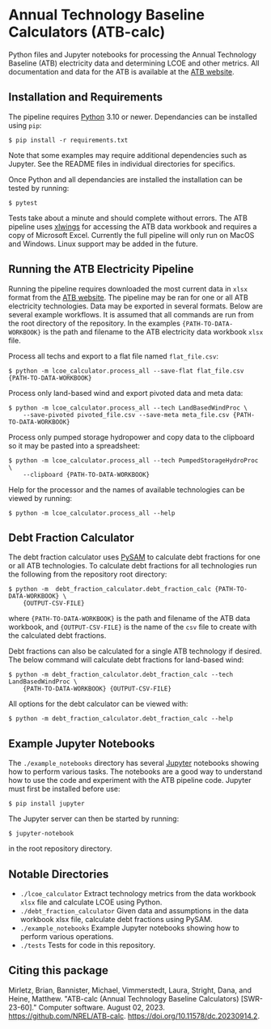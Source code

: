 # Annual Technology Baseline Calculators (ATB-calc)

Python files and Jupyter notebooks for processing the Annual Technology Baseline (ATB) electricity data and determining LCOE and other metrics. All documentation and data for the ATB is available at the [ATB website](https://atb.nrel.gov).

## Installation and Requirements
The pipeline requires [Python](https://www.python.org) 3.10 or newer. Dependancies can be installed using `pip`:

```
$ pip install -r requirements.txt
```

Note that some examples may require additional dependencies such as Jupyter. See the README files in individual
directories for specifics.

Once Python and all dependancies are installed the installation can be tested by running:

```
$ pytest
```

Tests take about a minute and should complete without errors. The ATB pipeline uses [xlwings](https://www.xlwings.org/) for accessing the ATB data workbook and requires a copy of Microsoft Excel. Currently the full pipeline will only run on MacOS and Windows. Linux support may be added in the future.

## Running the ATB Electricity Pipeline
Running the pipeline requires downloaded the most current data in `xlsx` format from the
[ATB website](https://atb.nrel.gov). The pipeline may be ran for one or all ATB electricity technologies.
Data may be exported in several formats. Below are several example workflows. It is assumed that all
commands are run from the root directory of the repository. In the examples `{PATH-TO-DATA-WORKBOOK}`
is the path and filename to the ATB electricity data workbook `xlsx` file.

Process all techs and export to a flat file named `flat_file.csv`:

```
$ python -m lcoe_calculator.process_all --save-flat flat_file.csv {PATH-TO-DATA-WORKBOOK}
```

Process only land-based wind and export pivoted data and meta data:

```
$ python -m lcoe_calculator.process_all --tech LandBasedWindProc \
	--save-pivoted pivoted_file.csv --save-meta meta_file.csv {PATH-TO-DATA-WORKBOOK}
```

Process only pumped storage hydropower and copy data to the clipboard so it may be pasted into a spreadsheet:

```
$ python -m lcoe_calculator.process_all --tech PumpedStorageHydroProc \
	--clipboard {PATH-TO-DATA-WORKBOOK}
```

Help for the processor and the names of available technologies can be viewed by running:

```
$ python -m lcoe_calculator.process_all --help
```

## Debt Fraction Calculator
The debt fraction calculator uses [PySAM](https://nrel-pysam.readthedocs.io/en/main/) to calculate
debt fractions for one or all ATB technologies. To calculate debt fractions for all technologies run
the following from the repository root directory:

```
$ python -m  debt_fraction_calculator.debt_fraction_calc {PATH-TO-DATA-WORKBOOK} \
	{OUTPUT-CSV-FILE}
```

where `{PATH-TO-DATA-WORKBOOK}` is the path and filename of the ATB data workbook, and
`{OUTPUT-CSV-FILE}` is the name of the `csv` file to create with the calculated debt fractions.

Debt fractions can also be calculated for a single ATB technology if desired. The below command will
calculate debt fractions for land-based wind:

```
$ python -m debt_fraction_calculator.debt_fraction_calc --tech LandBasedWindProc \
	{PATH-TO-DATA-WORKBOOK} {OUTPUT-CSV-FILE}
```

All options for the debt calculator can be viewed with:

```
$ python -m debt_fraction_calculator.debt_fraction_calc --help
```

## Example Jupyter Notebooks
The `./example_notebooks` directory has several [Jupyter](https://jupyter.org/) notebooks showing
how to perform various tasks. The notebooks are a good way to understand how to use the code and
experiment with the ATB pipeline code. Jupyter must first be installed before use:

```
$ pip install jupyter
```

The Jupyter server can then be started by running:

```
$ jupyter-notebook
```

in the root repository directory.

## Notable Directories
- `./lcoe_calculator` Extract technology metrics from the data workbook `xlsx` file and calculate LCOE
using Python.
- `./debt_fraction_calculator` Given data and assumptions in the data workbook xlsx file, calculate
debt fractions using PySAM.
- `./example_notebooks` Example Jupyter notebooks showing how to perform various operations.
- `./tests` Tests for code in this repository.

## Citing this package
Mirletz, Brian, Bannister, Michael, Vimmerstedt, Laura, Stright, Dana, and Heine, Matthew.
"ATB-calc (Annual Technology Baseline Calculators) [SWR-23-60]." Computer software. August 02, 2023.
https://github.com/NREL/ATB-calc. https://doi.org/10.11578/dc.20230914.2.